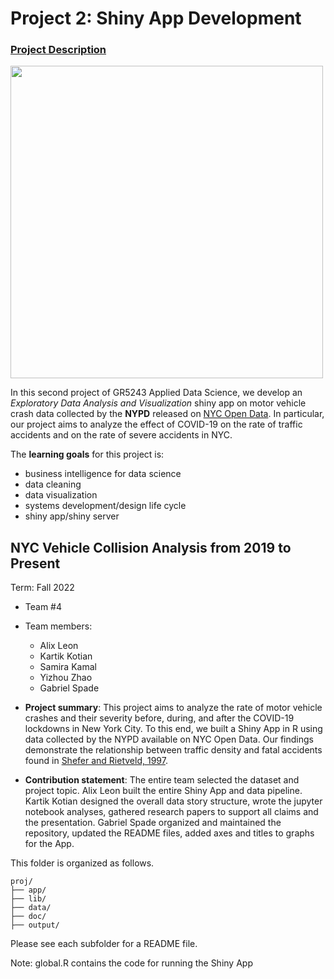 # Project 2: Shiny App Development

### [Project Description](doc/project2_desc.md)

<img src="figs/GitHub.png" width="500">

In this second project of GR5243 Applied Data Science, we develop an *Exploratory Data Analysis and Visualization* shiny app on motor vehicle crash data collected by the **NYPD** released on [NYC Open Data](https://data.cityofnewyork.us/Public-Safety/Motor-Vehicle-Collisions-Crashes/h9gi-nx95). In particular, our project aims to analyze the effect of COVID-19 on the rate of traffic accidents and on the rate of severe accidents in NYC.  

The **learning goals** for this project is:

- business intelligence for data science
- data cleaning
- data visualization
- systems development/design life cycle
- shiny app/shiny server

## NYC Vehicle Collision Analysis from 2019 to Present
Term: Fall 2022

+ Team #4
+ Team members:
	+ Alix Leon
	+ Kartik Kotian
	+ Samira Kamal
	+ Yizhou Zhao
	+ Gabriel Spade

+ **Project summary**: This project aims to analyze the rate of motor vehicle crashes and their severity before, during, and after the COVID-19 lockdowns in New York City. To this end, we built a Shiny App in R using data collected by the NYPD available on NYC Open Data. Our findings demonstrate the relationship between traffic density and fatal accidents found in [Shefer and Rietveld, 1997](https://doi.org/10.1080/0042098975970).

+ **Contribution statement**: The entire team selected the dataset and project topic. Alix Leon built the entire Shiny App and data pipeline. Kartik Kotian designed the overall data story structure, wrote the jupyter notebook analyses, gathered research papers to support all claims and the presentation. Gabriel Spade organized and maintained the repository, updated the README files, added axes and titles to graphs for the App.

This folder is organized as follows.

```
proj/
├── app/
├── lib/
├── data/
├── doc/
├── output/
```

Please see each subfolder for a README file.

Note: global.R contains the code for running the Shiny App
